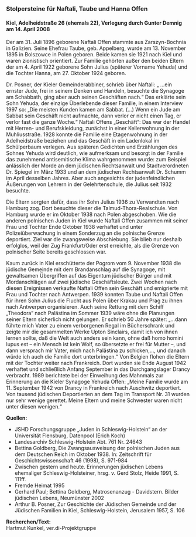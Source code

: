 ### Stolpersteine für Naftali, Taube und Hanna Offen
#### Kiel, Adelheidstraße 26 (ehemals 22), Verlegung durch Gunter Demnig am 14. April 2008

Der am 31. Juli 1896 geborene Naftali Offen stammte aus Zarszyn-Bochnia in Galizien. Seine Ehefrau Taube, geb. Appelberg, wurde am 13. November 1895 in Bolszowce in Polen geboren. Beide kamen sie 1921 nach Kiel und waren zionistisch orientiert. Zur Familie gehörten außer den beiden Eltern der am 4. April 1922 geborene Sohn Julius (späterer Vorname Yehuda) und die Tochter Hanna, am 27. Oktober 1924 geboren.

Dr. Posner, der Kieler Gemeinderabbiner, schrieb über Naftali: „ ...ein ernster Jude, frei in seinem Denken und Handeln, besuchte die Synagoge am Schabbath, ging aber auch seinen Geschäften nach.“ Das erklärte sein Sohn Yehuda, der einzige Überlebende dieser Familie, in einem Interview 1997 so: „Die meisten Kunden kamen am Sabbat. (...) Wenn ein Jude am Sabbat sein Geschäft nicht aufmachte, dann verlor er nicht einen Tag, er verlor fast die ganze Woche.“
Naftali Offens „Geschäft“: Das war der Handel mit Herren- und Berufskleidung, zunächst in einer Kellerwohnung in der Muhliusstraße. 1928 konnte die Familie eine Etagenwohnung in der Adelheidstraße beziehen und das Geschäft in ein Ladenlokal im Schülperbaum verlegen.
Aus späteren Gedichten und Erzählungen des Sohnes Yehuda wird deutlich, wie aufmerksam und besorgt in der Familie das zunehmend antisemitische Klima wahrgenommen wurde: zum Beispiel anlässlich der Morde an dem jüdischen Rechtsanwalt und Stadtverordneten Dr. Spiegel im März 1933 und an dem jüdischen Rechtsanwalt Dr. Schumm im April desselben Jahres. Aber auch angesichts der judenfeindlichen Äußerungen von Lehrern in der Gelehrtenschule, die Julius seit 1932 besuchte.

Die Eltern sorgten dafür, dass ihr Sohn Julius 1936 zu Verwandten nach Hamburg zog. Dort besuchte dieser die Talmud-Thora-Realschule. Von Hamburg wurde er im Oktober 1938 nach Polen abgeschoben. Wie die anderen polnischen Juden in Kiel wurde Naftali Offen zusammen mit seiner Frau und Tochter Ende Oktober 1938 verhaftet und unter Polizeiüberwachung in einem Sonderzug an die polnische Grenze deportiert. Ziel war die zwangsweise Abschiebung. Sie blieb nur deshalb erfolglos, weil der Zug Frankfurt/Oder erst erreichte, als die Grenze von polnischer Seite bereits geschlossen war.

Kaum zurück in Kiel erschütterte der Pogrom vom 9. November 1938 die jüdische Gemeinde mit dem Brandanschlag auf die Synagoge, mit gewaltsamen Übergriffen auf das Eigentum jüdischer Bürger und mit Mordanschlägen auf zwei jüdische Geschäftsleute.
Zwei Wochen nach diesen Ereignissen verkaufte Naftali Offen sein Geschäft und emigrierte mit Frau und Tochter nach Antwerpen. 1939 konnten Taube und Naftali Offen für ihren Sohn Julius die Flucht aus Polen über Krakau und Prag zu ihnen nach Antwerpen organisieren. Auch seine Rettung mit dem Schiff „Theodora“ nach Palästina im Sommer 1939 wäre ohne die Planungen seiner Eltern sicherlich nicht gelungen. Er schrieb 50 Jahre später: „...dann führte mich Vater zu einem verborgenen Regal im Bücherschrank und zeigte mir die gesammelten Werke Upton Sinclairs, damit ich von ihnen lernen sollte, daß die Welt auch anders sein kann, ohne daß homo homini lupus est – ein Mensch ist kein Wolf, so übersetzte er frei für Mutter –, und dann versprach mir Vater, mich nach Palästina zu schicken,..., und danach würde ich auch die Familie dort unterbringen.“ Von Belgien flohen die Eltern mit der Tochter weiter nach Frankreich. Dort wurden sie Ende August 1942 verhaftet und schließlich Anfang September in das Durchgangslager Drancy verbracht. 1989 berichtete bei der Einweihung des Mahnmals zur Erinnerung an die Kieler Synagoge Yehuda Offen: „Meine Familie wurde am 11. September 1942 von Drancy in Frankreich nach Auschwitz deportiert. Von tausend jüdischen Deportierten an dem Tag im Transport Nr. 31 wurden nur sehr wenige gerettet. Meine Eltern und meine Schwester waren nicht unter diesen wenigen.“

**Quellen:**
- JSHD Forschungsgruppe „Juden in Schleswig-Holstein“ an der Universität Flensburg, Datenpool (Erich Koch)
- Landesarchiv Schleswig-Holstein Abt. 761 Nr. 24643
- Bettina Goldberg, Die Zwangsausweisung der polnischen Juden aus dem Deutschen Reich im Oktober 1938. In: Zeitschrift für Geschichtswissenschaft 46 (1998), S. 971-984
- Zwischen gestern und heute. Erinnerungen jüdischen Lebens ehemaliger Schleswig-Holsteiner, hrsg. v. Gerd Stolz, Heide 1991, S. 111ff.
- Fremde Heimat 1995
- Gerhard Paul; Bettina Goldberg, Matrosenanzug - Davidstern. Bilder jüdischen Lebens, Neumünster 2002
- Arthur B. Posner, Zur Geschichte der Jüdischen Gemeinde und der Jüdischen Familien in Kiel, Schleswig-Holstein, Jerusalem 1957, S. 106

**Recherchen/Text:**  
Hartmut Kunkel, ver.di-Projektgruppe
